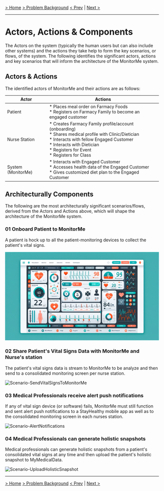 [> Home](../README.md)  [> Problem Background](README.md)
[< Prev](ArchitectureAnalysis.md)  |  [Next >](ConstraintsAndAssumptions.md)

---
# Actors, Actions & Components

The Actors on the system (typically the human users but can also include other systems) and the actions they take help to form the key scenarios, or flows, of the system. The following identifies the significant actors, actions and key scenarios that will inform the architecture of the MonitorMe system.

## Actors & Actions

The identified actors of MonitorMe and their actions are as follows:

| Actor                  | Actions                                                      |
| ---------------------- | ------------------------------------------------------------ |
| Patient                | * Places meal order on Farmacy Foods<br />* Registers on Farmacy Family to become an engaged customer<br /> |
| Nurse Station          | * Creates Farmacy Family profile/account (onboarding) <br />* Shares medical profile with Clinic/Dietician<br />* Interacts with fellow Engaged Customer <br />* Interacts with Dietician<br />* Registers for Event<br />* Registers for Class |
| System (MonitorMe)     | * Interacts with Engaged Customer<br />* Accesses health data of the Engaged Customer<br />* Gives customized diet plan to the Engaged Customer |

## Architecturally Components

The following are the most architecturally significant scenarios/flows, derived from the Actors and Actions above, which will shape the architecture of the MonitorMe system.

### 01  Onboard Patient to MonitorMe

A patient is hock up to all the patient-monitoring devices to collect the patient's vital signs.

![Scenario-OnboardMonitorMePatient](../assets/images/Dashboard.webp)



### 02 Share Patient's Vital Signs Data with MonitorMe and Nurse's station

The patient's vital signs data is stream to MonitorMe to be analyze and then send to a consolidated monitoring screen per nurse station.

![Scenario-SendVitalSignsToMonitorMe](../assets/diagrams/Scenario-SendVitalSignsToMonitorMe.png)

### 03 Medical Professionals receive alert push notifications

If any of vital sign device (or software) fails, MonitorMe must still function and sent alert push notifications to a StayHealthy mobile app as well as to the consolidated monitoring screen in each nurses station.

![Scenario-AlertNotifications](../assets/diagrams/Scenario-AlertNotifications.png)

### 04 Medical Professionals can generate holistic snapshots

Medical professionals can generate holistic snapshots from a patient's consolidated vital signs at any time and then upload the patient's holistic snapshot to MyMedicalData.

![Scenario-UploadHolisticSnapshot](../assets/diagrams/Scenario-UploadHolisticSnapshot.png)

------

[> Home](../README.md)  [> Problem Background](README.md)
[< Prev](ArchitectureAnalysis.md)  |  [Next >](ConstraintsAndAssumptions.md)
